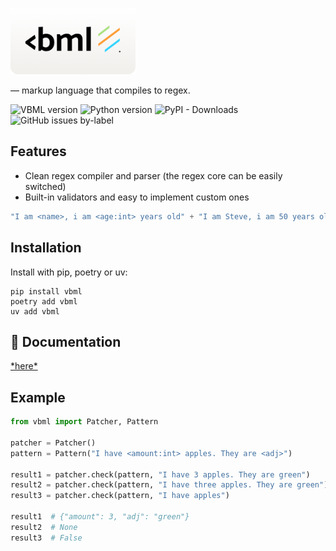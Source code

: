 <p>
  <a href="https://github.com/tesseradecade/vbml">
    <img src=".github/vbml-logo.png" width="200px" style="display: inline-block;">
  </a>
</p>

<p>
— markup language that compiles to regex.
</p>

<img alt="VBML version" src="https://img.shields.io/badge/dynamic/toml?url=https%3A%2F%2Fraw.githubusercontent.com%2Ftesseradecade%2Fvbml%2Frefs%2Fheads%2Fmaster%2Fpyproject.toml&query=%24.project.version&style=flat-square&label=version&labelColor=black"></img>
<img alt="Python version" src="https://img.shields.io/badge/dynamic/toml?url=https%3A%2F%2Fraw.githubusercontent.com%2Ftesseradecade%2Fvbml%2Frefs%2Fheads%2Fmaster%2Fpyproject.toml&query=%24.project.requires-python&style=flat-square&logoColor=fff&label=python&labelColor=black"></img>
<img alt="PyPI - Downloads" src="https://img.shields.io/pypi/dw/vbml?color=lightGreen&labelColor=black&style=flat-square"></img>
<img alt="GitHub issues by-label" src="https://img.shields.io/github/issues/tesseradecade/vbml/bug?labelColor=black&style=flat-square"></img>

## Features

* Clean regex compiler and parser (the regex core can be easily switched)
* Built-in validators and easy to implement custom ones

```js
"I am <name>, i am <age:int> years old" + "I am Steve, i am 50 years old" = {"name": "Steve", "age": 50}
```

## Installation

Install with pip, poetry or uv:

```shell script
pip install vbml
poetry add vbml
uv add vbml
```

## :book: Documentation

[\*here\*](/docs/index.md)

## Example

```python
from vbml import Patcher, Pattern

patcher = Patcher()
pattern = Pattern("I have <amount:int> apples. They are <adj>")

result1 = patcher.check(pattern, "I have 3 apples. They are green")
result2 = patcher.check(pattern, "I have three apples. They are green")
result3 = patcher.check(pattern, "I have apples")

result1  # {"amount": 3, "adj": "green"}
result2  # None
result3  # False
```
